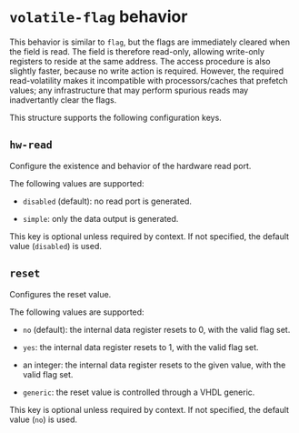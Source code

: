 # `volatile-flag` behavior

This behavior is similar to `flag`, but the flags are immediately
cleared when the field is read. The field is therefore read-only, allowing
write-only registers to reside at the same address. The access procedure
is also slightly faster, because no write action is required. However, the
required read-volatility makes it incompatible with processors/caches that
prefetch values; any infrastructure that may perform spurious reads may
inadvertantly clear the flags.

This structure supports the following configuration keys.

## `hw-read`

Configure the existence and behavior of the hardware read port.

The following values are supported:

 - `disabled` (default): no read port is generated.

 - `simple`: only the data output is generated.

This key is optional unless required by context. If not specified, the default value (`disabled`) is used.

## `reset`

Configures the reset value.

The following values are supported:

 - `no` (default): the internal data register resets to 0, with the valid flag set.

 - `yes`: the internal data register resets to 1, with the valid flag set.

 - an integer: the internal data register resets to the given value, with the valid flag set.

 - `generic`: the reset value is controlled through a VHDL generic.

This key is optional unless required by context. If not specified, the default value (`no`) is used.